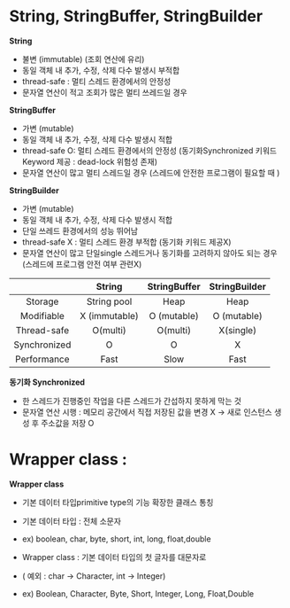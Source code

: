 # String, StringBuffer, StringBuilder

**String**
- 불변 (immutable) (조회 연산에 유리)
- 동일 객체 내 추가, 수정, 삭제 다수 발생시 부적합
- thread-safe : 멀티 스레드 환경에서의 안정성
- 문자열 연산이 적고 조회가 많은 멀티 쓰레드일 경우

**StringBuffer**
- 가변 (mutable)
- 동일 객체 내 추가, 수정, 삭제 다수 발생시 적합
- thread-safe O: 멀티 스레드 환경에서의 안정성 (동기화Synchronized 키워드Keyword 제공 : dead-lock 위험성 존재)
- 문자열 연산이 많고 멀티 스레드일 경우 (스레드에 안전한 프로그램이 필요할 때 )

**StringBuilder**
- 가변 (mutable)
- 동일 객체 내 추가, 수정, 삭제 다수 발생시 적합
- 단일 쓰레드 환경에서의 성능 뛰어남
- thread-safe X : 멀티 스레드 환경 부적합 (동기화 키워드 제공X)
- 문자열 연산이 많고 단일single 스레드거나 동기화를 고려하지 않아도 되는 경우 (스레드에 프로그램 안전 여부 관련X)

||String|StringBuffer|StringBuilder|
|:---:|:---:|:---:|:---:|
|Storage|String pool|Heap|Heap|
|Modifiable|X (immutable)|O (mutable)|O (mutable)|
|Thread-safe|O(multi)|O(multi)|X(single)|
|Synchronized|O|O|X|
|Performance|Fast|Slow|Fast|

**동기화 Synchronized**
- 한 스레드가 진행중인 작업을 다른 스레드가 간섭하지 못하게 막는 것
- 문자열 연산 시행 : 메모리 공간에서 직접 저장된 값을 변경 X -> 새로 인스턴스 생성 후 주소값을 저장 O



# Wrapper class : 

**Wrapper class**
- 기본 데이터 타입primitive type의 기능 확장한 클래스 통칭

- 기본 데이터 타입 : 전체 소문자
- ex) boolean, char, byte, short, int, long, float,double
		
- Wrapper class : 기본 데이터 타입의 첫 글자를 대문자로 
- ( 예외 : char -> Character, int -> Integer)
- ex) Boolean, Character, Byte, Short, Integer, Long, Float,Double


